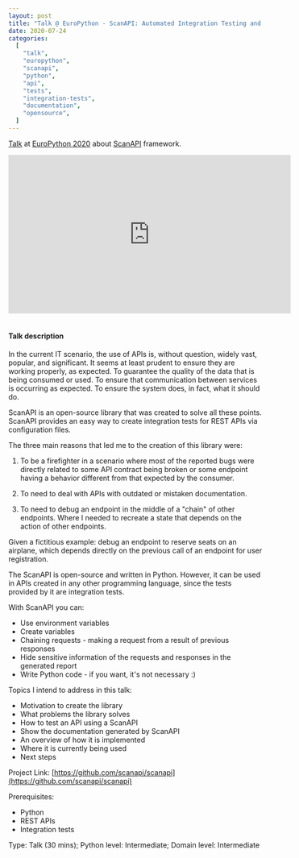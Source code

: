 ```yaml
---
layout: post
title: "Talk @ EuroPython - ScanAPI: Automated Integration Testing and Live Documentation for your API"
date: 2020-07-24
categories:
  [
    "talk",
    "europython",
    "scanapi",
    "python",
    "api",
    "tests",
    "integration-tests",
    "documentation",
    "opensource",
  ]
---
```


[Talk](https://ep2020.europython.eu/talks/CjFe7r4-scanapi/) at [EuroPython 2020](https://ep2020.europython.eu) about [ScanAPI](https://github.com/scanapi/scanapi) framework.

<iframe width="560" height="315" src="https://www.youtube.com/embed/cypeJ3t5Uts" title="YouTube video player" frameborder="0" allow="accelerometer; autoplay; clipboard-write; encrypted-media; gyroscope; picture-in-picture" allowfullscreen></iframe>

<br>

<script async class="speakerdeck-embed" data-id="e80e9de2bb39466b93404126d3d02f79" data-ratio="1.6" src="//speakerdeck.com/assets/embed.js"></script>

<br>

#### Talk description

In the current IT scenario, the use of APIs is, without question, widely vast, popular, and significant. It seems at least prudent to ensure they are working properly, as expected. To guarantee the quality of the data that is being consumed or used. To ensure that communication between services is occurring as expected. To ensure the system does, in fact, what it should do.

ScanAPI is an open-source library that was created to solve all these points. ScanAPI provides an easy way to create integration tests for REST APIs via configuration files.

The three main reasons that led me to the creation of this library were:

1. To be a firefighter in a scenario where most of the reported bugs were directly related to some API contract being broken or some endpoint having a behavior different from that expected by the consumer.

2. To need to deal with APIs with outdated or mistaken documentation.

3. To need to debug an endpoint in the middle of a "chain" of other endpoints. Where I needed to recreate a state that depends on the action of other endpoints.

Given a fictitious example: debug an endpoint to reserve seats on an airplane, which depends directly on the previous call of an endpoint for user registration.

The ScanAPI is open-source and written in Python. However, it can be used in APIs created in any other programming language, since the tests provided by it are integration tests.

With ScanAPI you can:

- Use environment variables
- Create variables
- Chaining requests - making a request from a result of previous responses
- Hide sensitive information of the requests and responses in the generated report
- Write Python code - if you want, it's not necessary :)

Topics I intend to address in this talk:

- Motivation to create the library
- What problems the library solves
- How to test an API using a ScanAPI
- Show the documentation generated by ScanAPI
- An overview of how it is implemented
- Where it is currently being used
- Next steps

Project Link: [https://github.com/scanapi/scanapi](https://github.com/scanapi/scanapi)

Prerequisites:

- Python
- REST APIs
- Integration tests

Type: Talk (30 mins); Python level: Intermediate; Domain level: Intermediate
